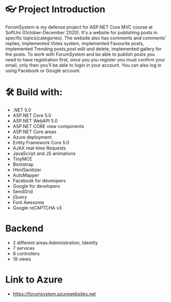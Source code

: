 # 👓 Project Introduction

ForumSystem  is my defense project for ASP.NET Core MVC course at SoftUni (October-December 2020). It's a website for publishing posts in specific topics(categories).
The website also has comments and comments' replies, implemented Votes system, implemented Favourite posts, implemented Trending posts,post edit and delete, implemented gallery for the posts.
To work with ForumSystem and be able to publish posts you need to have registration first, once you you register you must confirm your email, only then you'll be able to login in your account. You can also log in using Facebook or Google account.

# 🛠 Build with:

- .NET 5.0
- ASP.NET Core 5.0
- ASP.NET WebAPI 5.0
- ASP.NET CORE view components
- ASP.NET Core areas
- Azure deployment
- Entity Framework Core 5.0
- AJAX real-time Requests
- JavaScript and JS animations
- TinyMCE
- Bootstrap
- HtmlSanitizer
- AutoMapper
- Facebook for developers
- Google for developers
- SendGrid
- jQuery
- Font Awesome
- Google reCAPTCHA v3

# Backend

- 2 different areas:Administration, Identity
- 7 services
- 8 controllers
- 19 views

# Link to Azure
- https://forumsystem.azurewebsites.net
